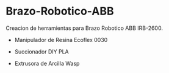 # Brazo-Robotico-ABB
Creacion de herramientas para Brazo Robotico ABB IRB-2600.


- Manipulador de Resina Ecoflex 0030






- Succionador DIY PLA





- Extrusora de Arcilla Wasp
